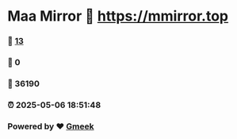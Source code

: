 # Maa Mirror :link: https://mmirror.top 
### :page_facing_up: [13](https://mmirror.top/tag.html) 
### :speech_balloon: 0 
### :hibiscus: 36190 
### :alarm_clock: 2025-05-06 18:51:48 
### Powered by :heart: [Gmeek](https://github.com/Meekdai/Gmeek)
